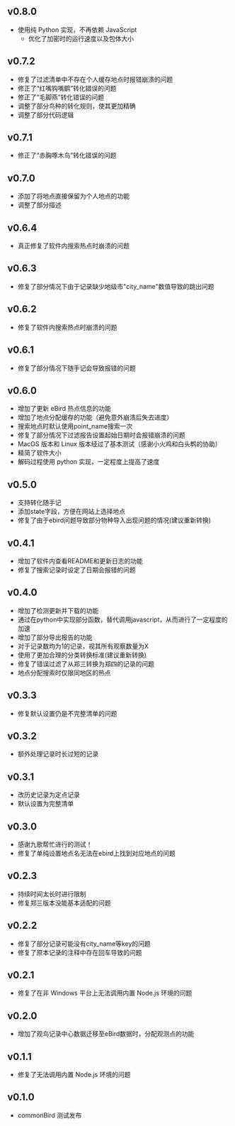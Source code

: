 ## v0.8.0
* 使用纯 Python 实现，不再依赖 JavaScript
    * 优化了加密时的运行速度以及包体大小

## v0.7.2
* 修复了过滤清单中不存在个人缓存地点时报错崩溃的问题
* 修正了“红嘴钩嘴鹛”转化错误的问题
* 修正了“毛脚燕”转化错误的问题
* 调整了部分鸟种的转化规则，使其更加精确
* 调整了部分代码逻辑

## v0.7.1
* 修正了“赤胸啄木鸟”转化错误的问题

## v0.7.0
* 添加了将地点直接保留为个人地点的功能
* 调整了部分描述

## v0.6.4
* 真正修复了软件内搜索热点时崩溃的问题

## v0.6.3
* 修复了部分情况下由于记录缺少地级市"city_name"数值导致的跳出问题

## v0.6.2
* 修复了软件内搜索热点时崩溃的问题

## v0.6.1
* 修复了部分情况下随手记会导致报错的问题

## v0.6.0
* 增加了更新 eBird 热点信息的功能
* 增加了地点分配缓存的功能（避免意外崩溃后失去进度）
* 搜索地点时默认使用point_name搜索一次
* 修复了部分情况下过滤报告设置起始日期时会报错崩溃的问题
* MacOS 版本和 Linux 版本经过了基本测试（感谢小火鸡和白头鹎的协助）
* 精简了软件大小
* 解码过程使用 python 实现，一定程度上提高了速度

## v0.5.0
* 支持转化随手记
* 添加state字段，方便在网站上选择地点
* 修复了由于ebird问题导致部分物种导入出现问题的情况(建议重新转换)

## v0.4.1
* 增加了软件内查看README和更新日志的功能
* 修复了搜索记录时设定了日期会报错的问题

## v0.4.0
* 增加了检测更新并下载的功能
* 通过在python中实现部分函数，替代调用javascript，从而进行了一定程度的加速
* 增加了部分导出报告的功能
* 对于记录数均为1的记录，视其所有观察数量为X
* 使用了更加合理的分类转换标准(建议重新转换)
* 修复了错误过滤了从郑三转换为郑四的记录的问题
* 地点分配搜索时仅限同地区的热点

## v0.3.3
* 修复默认设置仍是不完整清单的问题

## v0.3.2
* 额外处理记录时长过短的记录

## v0.3.1
* 改历史记录为定点记录
* 默认设置为完整清单

## v0.3.0
* 感谢九歌帮忙进行的测试！
* 修复了单纯设置地点名无法在ebird上找到对应地点的问题

## v0.2.3
* 持续时间太长时进行限制
* 修复郑三版本没能基本适配的问题

## v0.2.2
* 修复了部分记录可能没有city_name等key的问题
* 修复了原本记录的注释中存在回车导致的问题

## v0.2.1
* 修复了在非 Windows 平台上无法调用内置 Node.js 环境的问题

## v0.2.0
* 增加了观鸟记录中心数据迁移至eBird数据时，分配观测点的功能

## v0.1.1
* 修复了无法调用内置 Node.js 环境的问题

## v0.1.0
* commonBird 测试发布
